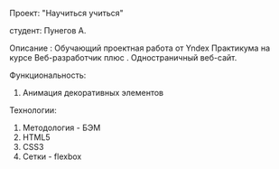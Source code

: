 Проект: "Научиться учиться"

студент: Пунегов А.

Описание : Обучающий проектная работа от Yndex Практикума на курсе Веб-разработчик плюс . Одностраничный веб-сайт.

Функциональность:

1. Анимация декоративных элементов



Технологии:

1. Методология - БЭМ
2. HTML5
3. CSS3
4. Сетки - flexbox

